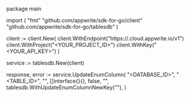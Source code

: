 package main

import (
    "fmt"
    "github.com/appwrite/sdk-for-go/client"
    "github.com/appwrite/sdk-for-go/tablesdb"
)

client := client.New(
    client.WithEndpoint("https://<REGION>.cloud.appwrite.io/v1")
    client.WithProject("<YOUR_PROJECT_ID>")
    client.WithKey("<YOUR_API_KEY>")
)

service := tablesdb.New(client)

response, error := service.UpdateEnumColumn(
    "<DATABASE_ID>",
    "<TABLE_ID>",
    "",
    []interface{}{},
    false,
    "<DEFAULT>",
    tablesdb.WithUpdateEnumColumnNewKey(""),
)
